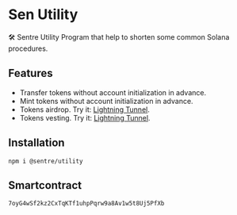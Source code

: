 # Sen Utility

🛠 Sentre Utility Program that help to shorten some common Solana procedures.

## Features

- Transfer tokens without account initialization in advance.
- Mint tokens without account initialization in advance.
- Tokens airdrop. Try it: [Lightning Tunnel](https://hub.sentre.io/app/lightning_tunnel?autoInstall=true).
- Tokens vesting. Try it: [Lightning Tunnel](https://hub.sentre.io/app/lightning_tunnel?autoInstall=true).

## Installation

```
npm i @sentre/utility
```

## Smartcontract

```
7oyG4wSf2kz2CxTqKTf1uhpPqrw9a8Av1w5t8Uj5PfXb
```
